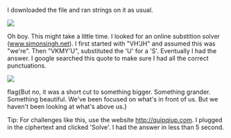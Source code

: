 I downloaded the file and ran strings on it as usual.

<img src='https://github.com/CYBR-AH/CSAW-CTF-Qualification-Round-2015/blob/master/Crypto/whiter0se/Step_1.png'>

Oh boy. This might take a little time. I looked for an online substition solver (www.simonsingh.net). I first started with "VH'JH" and assumed this was "we're". Then "VKMY'U", substituted the 'U' for a 'S'. Eventually I had the answer. I google searched this quote to make sure I had all the correct punctuations. 

<img src='https://github.com/CYBR-AH/CSAW-CTF-Qualification-Round-2015/blob/master/Crypto/whiter0se/Step_2.png'>

flag{But no, it was a short cut to something bigger. Something grander. Something beautiful. We've been focused on what's in front of us. But we haven't been looking at what's above us.}

Tip:
For challenges like this, use the website http://quipqiup.com. I plugged in the ciphertext and clicked 'Solve'. I had the answer in less than 5 second.
